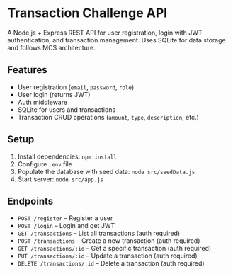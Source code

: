 # Transaction Challenge API

A Node.js + Express REST API for user registration, login with JWT authentication, and transaction management. Uses SQLite for data storage and follows MCS architecture.

## Features
- User registration (`email`, `password`, `role`)
- User login (returns JWT)
- Auth middleware
- SQLite for users and transactions
- Transaction CRUD operations (`amount`, `type`, `description`, etc.)

## Setup
1. Install dependencies: `npm install`
2. Configure `.env` file
3. Populate the database with seed data: `node src/seedData.js`
4. Start server: `node src/app.js`

## Endpoints
- `POST /register` – Register a user
- `POST /login` – Login and get JWT
- `GET /transactions` – List all transactions (auth required)
- `POST /transactions` – Create a new transaction (auth required)
- `GET /transactions/:id` – Get a specific transaction (auth required)
- `PUT /transactions/:id` – Update a transaction (auth required)
- `DELETE /transactions/:id` – Delete a transaction (auth required)
